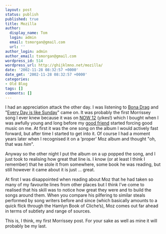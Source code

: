 ```yaml
---
layout: post
status: publish
published: true
title: Mozilla
author:
  display_name: Tom
  login: admin
  email: tsmorgan@gmail.com
  url: ''
author_login: admin
author_email: tsmorgan@gmail.com
wordpress_id: 514
wordpress_url: http://ghijklmno.net/mozilla/
date: '2002-11-28 08:32:57 +0000'
date_gmt: '2002-11-28 08:32:57 +0000'
categories:
- Old Blog
tags: []
comments: []
---
```

<p>I had an appreciation attack the other day. I was listening to <a href="http://arcane.morrissey-solo.com/moz/mozdisc1/bonadrag.htm">Bona Drag</a> and "<a href="http://www.oz.net/~moz/lyrics/vivahate/everyday.htm">Every Day is like Sunday</a>" came on. It was probably the first Morrissey song I ever knew because it was on <a href="http://cddb.com/xm/pcd/genpop/4a2040611258d1845b9a75fbeac690fa.html">NOW 12</a> (yikes!) which I bought when I was awfully young and long before my <a href="/others/adegail/index.php?show=15">good friend</a> started forcing good music on me. At first it was the one song on the album I would actively fast forward, but after time I started to get into it. Of course I had a moment years later when I recognised it on a &#8216;proper&#8217; Moz album and thought "oh, that was <i>him</i>".</p>

<p>Anyway so the other night I put the album on a up popped the song, and I just took to realising how great that line is. I know (or at least I think I remember) that he stole it from somewhere, some book he was reading, but still however it came about it is just ... great.</p>

<p>At first I was disappointed when reading about Moz that he had taken so many of my favourite lines from other places but I think I&#8217;ve come to realised that his skill was to notice how great they were and to build the songs around them. When you compare his pilfering to similar steals performed by song writers before and since (which basically amounts to a quick flick through the Hamlyn Book of Cliche&#8217;s), Moz comes out far ahead in terms of subtlety and range of sources.</p>

<p>This is, I think, my first Morrissey post. For your sake as well as mine it will probably be my last.</p>

